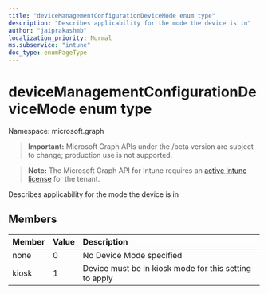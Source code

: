 ```yaml
---
title: "deviceManagementConfigurationDeviceMode enum type"
description: "Describes applicability for the mode the device is in"
author: "jaiprakashmb"
localization_priority: Normal
ms.subservice: "intune"
doc_type: enumPageType
---
```


# deviceManagementConfigurationDeviceMode enum type

Namespace: microsoft.graph
> **Important:** Microsoft Graph APIs under the /beta version are subject to change; production use is not supported.

> **Note:** The Microsoft Graph API for Intune requires an [active Intune license](https://go.microsoft.com/fwlink/?linkid=839381) for the tenant.


Describes applicability for the mode the device is in

## Members
|Member|Value|Description|
|:---|:---|:---|
|none|0|No Device Mode specified|
|kiosk|1|Device must be in kiosk mode for this setting to apply|
